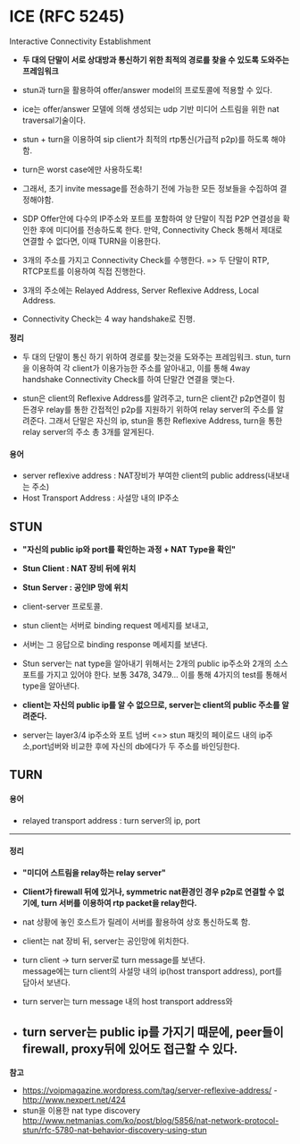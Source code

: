 ICE (RFC 5245)
==============
Interactive Connectivity Establishment
- **두 대의 단말이 서로 상대방과 통신하기 위한 최적의 경로를 찾을 수 있도록 도와주는 프레임워크**  
-	stun과 turn을 활용하여 offer/answer model의 프로토콜에 적용할 수 있다.
-	ice는 offer/answer 모델에 의해 생성되는 udp 기반 미디어 스트림을 위한 nat traversal기술이다.
-	stun + turn을 이용하여 sip client가 최적의 rtp통신(가급적 p2p)를 하도록 해야 함.  
-	turn은 worst case에만 사용하도록!  
-	그래서, 초기 invite message를 전송하기 전에 가능한 모든 정보들을 수집하여 결정해야함.  
- SDP Offer안에 다수의 IP주소와 포트를 포함하여 양 단말이 직접 P2P 연결성을 확인한 후에 미디어를 전송하도록 한다. 만약, Connectivity Check 통해서 제대로 연결할 수 없다면, 이때 TURN을 이용한다.  

- 3개의 주소를 가지고 Connectivity Check를 수행한다. => 두 단말이 RTP, RTCP포트를 이용하여 직접 진행한다.
- 3개의 주소에는 Relayed Address, Server Reflexive Address, Local Address.
- Connectivity Check는 4 way handshake로 진행.  

**정리**  
- 두 대의 단말이 통신 하기 위하여 경로를 찾는것을 도와주는 프레임워크. stun, turn을 이용하여 각 client가 이용가능한 주소를 알아내고, 이를 통해 4way handshake Connectivity Check를 하여 단말간 연결을 맺는다.  

- stun은 client의 Reflexive Address를 알려주고, turn은 client간 p2p연결이 힘든경우 relay를 통한 간접적인 p2p를 지원하기 위하여 relay server의 주소를 알려준다. 그래서 단말은 자신의 ip, stun을 통한 Reflexive Address, turn을 통한 relay server의 주소 총 3개를 알게된다.  


#### 용어
-	server reflexive address : NAT장비가 부여한 client의 public address(내보내는 주소)
- Host Transport Address : 사설망 내의 IP주소

STUN
----

-	**"자신의 public ip와 port를 확인하는 과정 + NAT Type을 확인"**
- **Stun Client : NAT 장비 뒤에 위치**  
- **Stun Server : 공인IP 망에 위치**  
-	client-server 프로토콜.
-	stun client는 서버로 binding request 메세지를 보내고,
-	서버는 그 응답으로 binding response 메세지를 보낸다.

-	Stun server는 nat type을 알아내기 위해서는 2개의 public ip주소와 2개의 소스 포트를 가지고 있어야 한다. 보통 3478, 3479... 이를 통해 4가지의 test를 통해서 type을 알아낸다.

-	**client는 자신의 public ip를 알 수 없으므로, server는 client의 public 주소를 알려준다.**  

-	server는 layer3/4 ip주소와 포트 넘버 <=> stun 패킷의 페이로드 내의 ip주소,port넘버와 비교한 후에 자신의 db에다가 두 주소를 바인딩한다.

TURN
----

#### 용어

-	relayed transport address : turn server의 ip, port  

---

#### 정리

-	**"미디어 스트림을 relay하는 relay server"**
-	**Client가 firewall 뒤에 있거나, symmetric nat환경인 경우 p2p로 연결할 수 없기에, turn 서버를 이용하여 rtp packet을 relay한다.**
-	nat 상황에 놓인 호스트가 릴레이 서버를 활용하여 상호 통신하도록 함.  
-	client는 nat 장비 뒤, server는 공인망에 위치한다.  
-	turn client -> turn server로 turn message를 보낸다.  
	message에는 turn client의 사설망 내의 ip(host transport address), port를 담아서 보낸다.  
-	turn server는 turn message 내의 host transport address와

-	**turn server는 public ip를 가지기 때문에, peer들이 firewall, proxy뒤에 있어도 접근할 수 있다.**
	------------------------------------------------------------------------------------------------

**참고**  
- https://voipmagazine.wordpress.com/tag/server-reflexive-address/ - http://www.nexpert.net/424  
- stun을 이용한 nat type discovery http://www.netmanias.com/ko/post/blog/5856/nat-network-protocol-stun/rfc-5780-nat-behavior-discovery-using-stun
